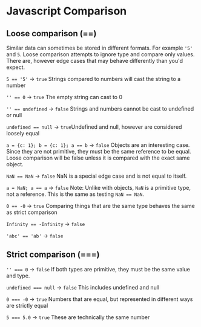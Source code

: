 # Javascript Comparison

## Loose comparison (==)
Similar data can sometimes be stored in different formats. For example `'5'` and `5`. Loose comparison attempts to ignore type and compare only values. There are, however edge cases that may behave differently than you'd expect.


`5 == '5'` -> `true` Strings compared to numbers will cast the string to a number

`'' == 0` -> `true` The empty string can cast to 0

`'' == undefined` -> `false` Strings and numbers cannot be cast to undefined or null

`undefined == null` -> `true`Undefined and null, however are considered loosely equal

`a = {c: 1}; b = {c: 1}; a == b` -> `false` Objects are an interesting case. Since they are not primitive, they must be the same reference to be equal. Loose comparison will be false unless it is compared with the exact same object.

`NaN == NaN` -> `false` NaN is a special edge case and is not equal to itself.

`a = NaN; a == a` -> `false` Note: Unlike with objects, `NaN` is a primitive type, not a reference. This is the same as testing `NaN == NaN`.

`0 == -0` -> `true` Comparing things that are the same type behaves the same as strict comparison

`Infinity == -Infinity` -> `false`

`'abc' == 'ab'` -> `false`

## Strict comparison (===)
`'' === 0` -> `false` If both types are primitive, they must be the same value and type.

`undefined === null` -> `false` This includes undefined and null

`0 === -0` -> `true` Numbers that are equal, but represented in different ways are strictly equal

`5 === 5.0` -> `true` These are technically the same number
